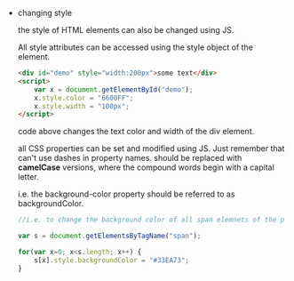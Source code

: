 -   changing style
    
    the style of HTML elements can also be changed using JS.
    
    All style attributes can be accessed using the style object of the element.
    
    ```html
    <div id="demo" style="width:200px">some text</div>
    <script>
    	var x = document.getElementById("demo");
    	x.style.color = "6600FF";
    	x.style.width = "100px";
    </script>
    ```
    
    code above changes the text color and width of the div element.
    
    all CSS properties can be set and modified using JS. Just remember that can't use dashes in property names. should be replaced with **camelCase** versions, where the compound words begin with a capital letter.
    
    i.e. the background-color property should be referred to as backgroundColor.
    
    ```jsx
    //i.e. to change the background color of all span elemnets of the page
    
    var s = document.getElementsByTagName("span");
    
    for(var x=0; x<s.length; x++) {
    	s[x].style.backgroundColor = "#33EA73";
    }
    ```